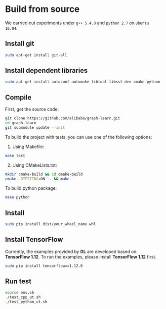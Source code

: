 # Build from source

We carried out experiments under ```g++ 5.4.0``` and ```python 2.7``` on ```Ubuntu 16.04```.

## Install git

```bash
sudo apt-get install git-all
```

## Install dependent libraries

```bash
sudo apt-get install autoconf automake libtool libssl-dev cmake python-numpy python-setuptools python-pip
```

## Compile
First, get the source code:
```bash
git clone https://github.com/alibaba/graph-learn.git
cd graph-learn
git submodule update --init
```
To build the project with tests, you can use one of the following options:
1. Using Makefile:
```bash
make test
```
2. Using CMakeLists.txt:
```bash
mkdir cmake-build && cd cmake-build
cmake -DTESTING=ON .. && make
```
To build python package:
```bash
make python
```

## Install
```bash
sudo pip install dist/your_wheel_name.whl
```

## Install TensorFlow

Currently, the examples provided by **GL** are developed based on **TensorFlow 1.12**. To run the examples, please install **TensorFlow 1.12** first.

```bash
sudo pip install tensorflow==1.12.0
```

## Run test
```bash
source env.sh
./test_cpp_ut.sh
./test_python_ut.sh
```

